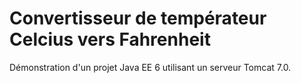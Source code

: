 # Convertisseur de températeur Celcius vers Fahrenheit

Démonstration d'un projet Java EE 6 utilisant un serveur Tomcat 7.0.
